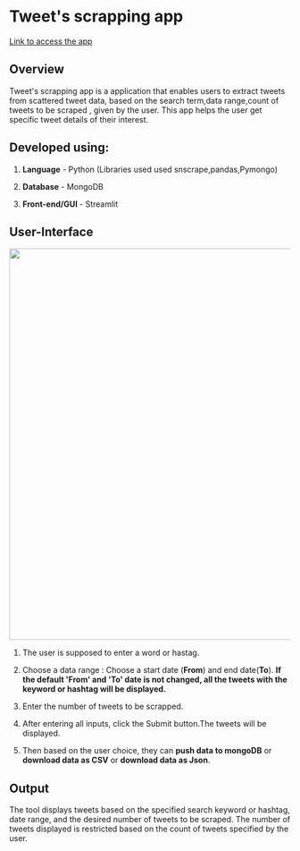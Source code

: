 # Tweet's scrapping app #

[Link to access the app](https://arthimurali-twitter-scrapping-tool.hf.space/)

**Overview**
------------
Tweet's scrapping app is a application that enables users to extract tweets from scattered tweet data, based on the search term,data range,count of tweets to be scraped , given by the user. This app  helps the user get specific tweet details of their interest.

**Developed using:**
------------
1. **Language** - Python (Libraries used used snscrape,pandas,Pymongo)

2. **Database** - MongoDB

3. **Front-end/GUI** - Streamlit


**User-Interface**
------------

<img src="https://user-images.githubusercontent.com/112666126/230740087-7f34844b-629a-44f0-8c09-c7d59c4afdf4.png" width="600" height="700">



1. The user is supposed to enter a word or hastag.

2. Choose a data range : Choose a start date (**From**) and end date(**To**). **If the default 'From' and 'To' date is not changed, all the tweets with the keyword or hashtag will be displayed.**

3. Enter the number of tweets to be scrapped.

4. After entering all inputs, click the Submit button.The tweets will be displayed.

5. Then based on the user choice, they can **push data to mongoDB** or **download data as CSV** or **download data as Json**.


**Output**
------------




The tool displays tweets based on the specified search keyword or hashtag, date range, and the desired number of tweets to be scraped. The number of tweets displayed is restricted based on the count of tweets specified by the user.

